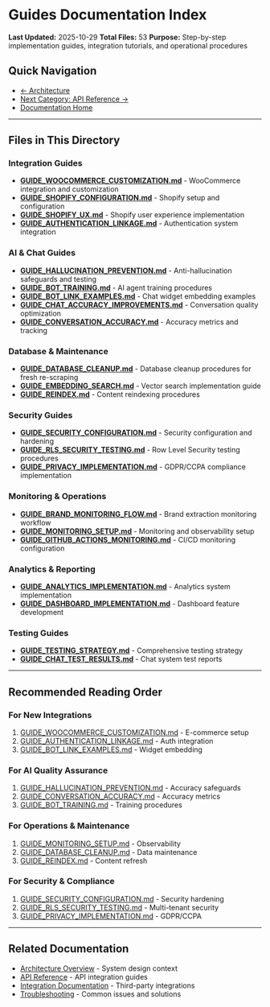 # Guides Documentation Index

**Last Updated:** 2025-10-29
**Total Files:** 53
**Purpose:** Step-by-step implementation guides, integration tutorials, and operational procedures

## Quick Navigation
- [← Architecture](../01-ARCHITECTURE/)
- [Next Category: API Reference →](../03-API/)
- [Documentation Home](../README.md)

---

## Files in This Directory

### Integration Guides
- **[GUIDE_WOOCOMMERCE_CUSTOMIZATION.md](GUIDE_WOOCOMMERCE_CUSTOMIZATION.md)** - WooCommerce integration and customization
- **[GUIDE_SHOPIFY_CONFIGURATION.md](GUIDE_SHOPIFY_CONFIGURATION.md)** - Shopify setup and configuration
- **[GUIDE_SHOPIFY_UX.md](GUIDE_SHOPIFY_UX.md)** - Shopify user experience implementation
- **[GUIDE_AUTHENTICATION_LINKAGE.md](GUIDE_AUTHENTICATION_LINKAGE.md)** - Authentication system integration

### AI & Chat Guides
- **[GUIDE_HALLUCINATION_PREVENTION.md](GUIDE_HALLUCINATION_PREVENTION.md)** - Anti-hallucination safeguards and testing
- **[GUIDE_BOT_TRAINING.md](GUIDE_BOT_TRAINING.md)** - AI agent training procedures
- **[GUIDE_BOT_LINK_EXAMPLES.md](GUIDE_BOT_LINK_EXAMPLES.md)** - Chat widget embedding examples
- **[GUIDE_CHAT_ACCURACY_IMPROVEMENTS.md](GUIDE_CHAT_ACCURACY_IMPROVEMENTS.md)** - Conversation quality optimization
- **[GUIDE_CONVERSATION_ACCURACY.md](GUIDE_CONVERSATION_ACCURACY.md)** - Accuracy metrics and tracking

### Database & Maintenance
- **[GUIDE_DATABASE_CLEANUP.md](GUIDE_DATABASE_CLEANUP.md)** - Database cleanup procedures for fresh re-scraping
- **[GUIDE_EMBEDDING_SEARCH.md](GUIDE_EMBEDDING_SEARCH.md)** - Vector search implementation guide
- **[GUIDE_REINDEX.md](GUIDE_REINDEX.md)** - Content reindexing procedures

### Security Guides
- **[GUIDE_SECURITY_CONFIGURATION.md](GUIDE_SECURITY_CONFIGURATION.md)** - Security configuration and hardening
- **[GUIDE_RLS_SECURITY_TESTING.md](GUIDE_RLS_SECURITY_TESTING.md)** - Row Level Security testing procedures
- **[GUIDE_PRIVACY_IMPLEMENTATION.md](GUIDE_PRIVACY_IMPLEMENTATION.md)** - GDPR/CCPA compliance implementation

### Monitoring & Operations
- **[GUIDE_BRAND_MONITORING_FLOW.md](GUIDE_BRAND_MONITORING_FLOW.md)** - Brand extraction monitoring workflow
- **[GUIDE_MONITORING_SETUP.md](GUIDE_MONITORING_SETUP.md)** - Monitoring and observability setup
- **[GUIDE_GITHUB_ACTIONS_MONITORING.md](GUIDE_GITHUB_ACTIONS_MONITORING.md)** - CI/CD monitoring configuration

### Analytics & Reporting
- **[GUIDE_ANALYTICS_IMPLEMENTATION.md](GUIDE_ANALYTICS_IMPLEMENTATION.md)** - Analytics system implementation
- **[GUIDE_DASHBOARD_IMPLEMENTATION.md](GUIDE_DASHBOARD_IMPLEMENTATION.md)** - Dashboard feature development

### Testing Guides
- **[GUIDE_TESTING_STRATEGY.md](GUIDE_TESTING_STRATEGY.md)** - Comprehensive testing strategy
- **[GUIDE_CHAT_TEST_RESULTS.md](GUIDE_CHAT_TEST_RESULTS.md)** - Chat system test reports

---

## Recommended Reading Order

### For New Integrations
1. [GUIDE_WOOCOMMERCE_CUSTOMIZATION.md](GUIDE_WOOCOMMERCE_CUSTOMIZATION.md) - E-commerce setup
2. [GUIDE_AUTHENTICATION_LINKAGE.md](GUIDE_AUTHENTICATION_LINKAGE.md) - Auth integration
3. [GUIDE_BOT_LINK_EXAMPLES.md](GUIDE_BOT_LINK_EXAMPLES.md) - Widget embedding

### For AI Quality Assurance
1. [GUIDE_HALLUCINATION_PREVENTION.md](GUIDE_HALLUCINATION_PREVENTION.md) - Accuracy safeguards
2. [GUIDE_CONVERSATION_ACCURACY.md](GUIDE_CONVERSATION_ACCURACY.md) - Accuracy metrics
3. [GUIDE_BOT_TRAINING.md](GUIDE_BOT_TRAINING.md) - Training procedures

### For Operations & Maintenance
1. [GUIDE_MONITORING_SETUP.md](GUIDE_MONITORING_SETUP.md) - Observability
2. [GUIDE_DATABASE_CLEANUP.md](GUIDE_DATABASE_CLEANUP.md) - Data maintenance
3. [GUIDE_REINDEX.md](GUIDE_REINDEX.md) - Content refresh

### For Security & Compliance
1. [GUIDE_SECURITY_CONFIGURATION.md](GUIDE_SECURITY_CONFIGURATION.md) - Security hardening
2. [GUIDE_RLS_SECURITY_TESTING.md](GUIDE_RLS_SECURITY_TESTING.md) - Multi-tenant security
3. [GUIDE_PRIVACY_IMPLEMENTATION.md](GUIDE_PRIVACY_IMPLEMENTATION.md) - GDPR/CCPA

---

## Related Documentation
- [Architecture Overview](../01-ARCHITECTURE/ARCHITECTURE_OVERVIEW.md) - System design context
- [API Reference](../03-API/) - API integration guides
- [Integration Documentation](../06-INTEGRATIONS/) - Third-party integrations
- [Troubleshooting](../06-TROUBLESHOOTING/) - Common issues and solutions
